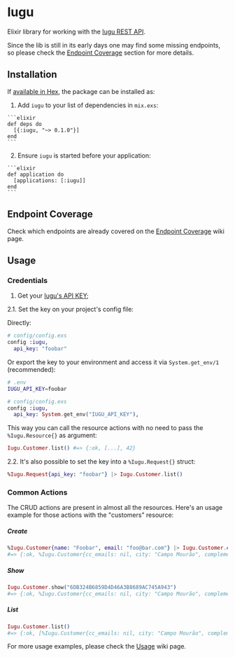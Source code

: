 # Iugu

Elixir library for working with the [Iugu REST API](https://dev.iugu.com/v1.0).

Since the lib is still in its early days one may find some missing endpoints,
so please check the [Endpoint Coverage](#endpoint-coverage) section for more details.

## Installation

If [available in Hex](https://hex.pm/docs/publish), the package can be installed as:

  1. Add `iugu` to your list of dependencies in `mix.exs`:

    ```elixir
    def deps do
      [{:iugu, "~> 0.1.0"}]
    end
    ```

  2. Ensure `iugu` is started before your application:

    ```elixir
    def application do
      [applications: [:iugu]]
    end
    ```

## Endpoint Coverage

Check which endpoints are already covered on the [Endpoint Coverage](https://github.com/b2beauty/iugu-elixir/wiki/Endpoint-Coverage) wiki page.

## Usage

### Credentials

1. Get your [Iugu's API KEY](https://dev.iugu.com/v1.0/reference#autentica%C3%A7%C3%A3o);

2.1. Set the key on your project's config file:

Directly:

```elixir
# config/config.exs
config :iugu,
  api_key: "foobar"
```

Or export the key to your environment and access it via `System.get_env/1` (recommended):

```sh
# .env
IUGU_API_KEY=foobar
```

```elixir
# config/config.exs
config :iugu,
  api_key: System.get_env("IUGU_API_KEY"),
```

This way you can call the resource actions with no need to pass the `%Iugu.Resource{}` as argument:

```elixir
Iugu.Customer.list() #=> {:ok, [...], 42}
```

2.2. It's also possible to set the key into a `%Iugu.Request{}` struct:

```elixir
%Iugu.Request{api_key: "foobar"} |> Iugu.Customer.list()
```

### Common Actions

The CRUD actions are present in almost all the resources. Here's an usage example for those actions with the "customers" resource:

##### Create

```elixir
%Iugu.Customer{name: "Foobar", email: "foo@bar.com"} |> Iugu.Customer.create()
#=> {:ok, %Iugu.Customer{cc_emails: nil, city: "Campo Mourão", complement: "Cobertura", ...}}
```

##### Show

```elixir
Iugu.Customer.show("6DB324B6859D4D46A3B8689AC745A943")
#=> {:ok, %Iugu.Customer{cc_emails: nil, city: "Campo Mourão", complement: "Cobertura", ...}}
```

##### List

```elixir
Iugu.Customer.list()
#=> {:ok, [%Iugu.Customer{cc_emails: nil, city: "Campo Mourão", complement: "Cobertura", ...}], 128}
```

For more usage examples, please check the [Usage](https://github.com/b2beauty/iugu-elixir/wiki/Usage) wiki page.

